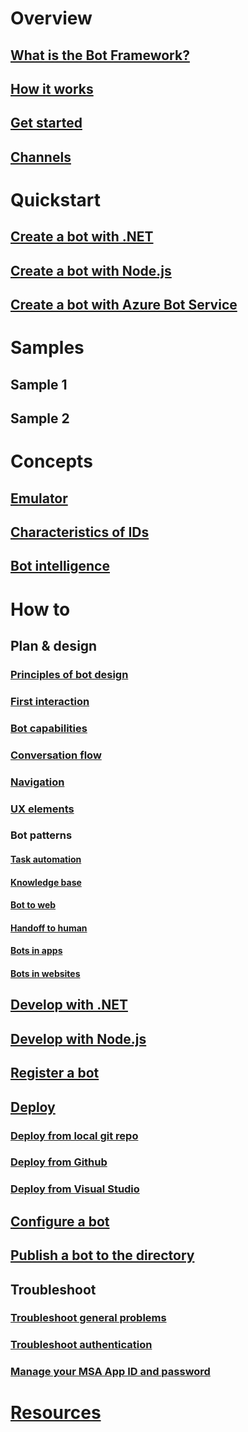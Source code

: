 # Overview
## [What is the Bot Framework?](bot-framework-overview.md)
## [How it works](bot-framework-overview-how-it-works.md)
<!-- ## [Bot scenarios](bot-framework-overview-scenarios.md)-->
<!-- ## [Core concepts](bot-framework-concepts-overview.md)-->
## [Get started](bot-framework-botbuilder-overview.md)
## [Channels]()
<!-- ## [Try it out](bot-framework-sample-bot.md)-->
# Quickstart
## [Create a bot with .NET](~/dotnet/getstarted.md)
## [Create a bot with Node.js](~/nodejs/getstarted.md)
## [Create a bot with Azure Bot Service](~/azure-bot-service/getstarted.md)
# Samples
## Sample 1
## Sample 2
# Concepts
## [Emulator](~/resources/emulator.md)
## [Characteristics of IDs](~/resources/id-guide.md)
## [Bot intelligence](~/intelligent-bots.md)
<!-- REMOVE when complete transition is complete
### [Overview](~/intelligent-bots.md)
### [Language](bot-framework-intelligence-language.md)
### [Vision](bot-framework-intelligence-vision.md)
### [Speech](bot-framework-intelligence-speech.md)
### [Knowledge](bot-framework-intelligence-knowledge.md)
### [Search](bot-framework-intelligence-search.md)
### [Location Control](bot-framework-intelligence-location-control.md) -->
<!--# Build with Azure Bot Service
## [Overview](~/azure-bot-service/overview.md)
## [Debug your bot](~/azure-bot-service/debug.md)
## Templates
### [Overview](~/azure-bot-service/templates-overview.md)
### [Basic bot](~/azure-bot-service/basic-bot.md)
### [Form bot](~/azure-bot-service/form-bot.md)
### [Language understanding bot](~/azure-bot-service/natural-language-bot.md)
### [Proactive bot](~/azure-bot-service/proactive-bot.md)
### [Question and answer bot](~/azure-bot-service/question-and-answer-bot.md)-->
# How to
## Plan & design
### [Principles of bot design](~/design/principles.md)
### [First interaction](~/design/core-greeting.md)
### [Bot capabilities](~/design/capabilities.md)
### [Conversation flow](~/design/core-dialogs.md)
### [Navigation](~/design/core-navigation.md)
### [UX elements](~/design/core-ux-elements.md)
### Bot patterns
#### [Task automation](~/design/patterns-task.md)
#### [Knowledge base](~/design/patterns-knowledge-base.md)
#### [Bot to web](~/design/patterns-bot-to-web.md)
#### [Handoff to human](~/design/patterns-human-handoff.md)
#### [Bots in apps](~/design/patterns-bot-in-app.md)
#### [Bots in websites](~/design/patterns-bot-in-website.md)
## [Develop with .NET](dotnet/)
## [Develop with Node.js](nodejs/)
## [Register a bot](~/portal-register-bot.md)
## [Deploy](~/publish-bot-overview.md)
### [Deploy from local git repo](~/azure-deploy-bot-local-git.md)
### [Deploy from Github](~/azure-deploy-bot-github.md)
### [Deploy from Visual Studio](~/azure-deploy-bot-visual-studio.md)
## [Configure a bot](~/portal-configure-channels.md)
<!--### [Set up continuous integration](~/azure-bot-service/continuous-integration.md)-->
## [Publish a bot to the directory](~/portal-submit-bot-directory.md)
## Troubleshoot
### [Troubleshoot general problems](bot-framework-troubleshooting-guide.md)
### [Troubleshoot authentication](bot-framework-troubleshooting-auth.md)
### [Manage your MSA App ID and password](~/azure-bot-service/manage-msa-app-ID.md)
# [Resources](resources/TOC.md)
